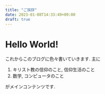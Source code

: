```yaml
---
title: "ご挨拶"
date: 2023-01-08T14:33:49+09:00
draft: true
---
```

# Hello World!

これからこのブログに色々書いていきます.
主に
1. キリスト教の信仰のこと, 信仰生活のこと
2. 数学, コンピュータのこと

がメインコンテンツです.
